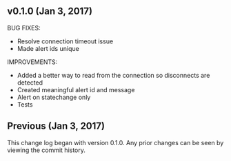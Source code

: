 ## v0.1.0 (Jan 3, 2017)

BUG FIXES:
  - Resolve connection timeout issue
  - Made alert ids unique

IMPROVEMENTS:
  - Added a better way to read from the connection so disconnects are detected
  - Created meaningful alert id and message
  - Alert on statechange only
  - Tests

## Previous (Jan 3, 2017)

This change log began with version 0.1.0. Any prior changes can be seen by viewing
the commit history.
